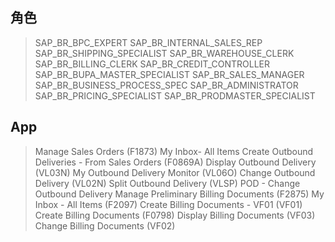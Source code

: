 ## 角色
> SAP_BR_BPC_EXPERT
> SAP_BR_INTERNAL_SALES_REP
> SAP_BR_SHIPPING_SPECIALIST
> SAP_BR_WAREHOUSE_CLERK
> SAP_BR_BILLING_CLERK
> SAP_BR_CREDIT_CONTROLLER
> SAP_BR_BUPA_MASTER_SPECIALIST
> SAP_BR_SALES_MANAGER
> SAP_BR_BUSINESS_PROCESS_SPEC
> SAP_BR_ADMINISTRATOR
> SAP_BR_PRICING_SPECIALIST
> SAP_BR_PRODMASTER_SPECIALIST
## App
> Manage Sales Orders (F1873)
> My Inbox- All Items
> Create Outbound Deliveries - From Sales Orders (F0869A)
> Display Outbound Delivery (VL03N)
> My Outbound Delivery Monitor (VL06O)
> Change Outbound Delivery (VL02N)
> Split Outbound Delivery (VLSP)
> POD - Change Outbound Delivery
> Manage Preliminary Billing Documents (F2875)
> My Inbox - All Items (F2097)
> Create Billing Documents - VF01 (VF01)
> Create Billing Documents (F0798)
> Display Billing Documents (VF03)
> Change Billing Documents (VF02)